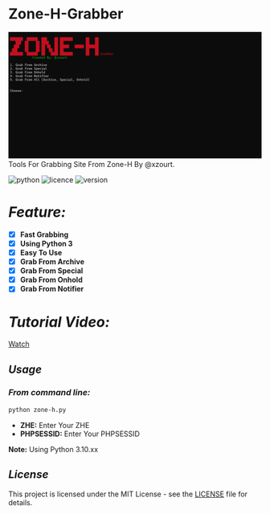 # Zone-H-Grabber

![logo](https://raw.githubusercontent.com/xzourt/Zone-H-Grabber/main/preview.png)
Tools For Grabbing Site From Zone-H By @xzourt.<br/>

![python](https://img.shields.io/badge/Python-3.10.10-green?style=flat-square)
![licence](https://img.shields.io/badge/LICENE-GPL3.0-ebcb8b?style=flat-square)
![version](https://img.shields.io/badge/VERSION-1.2.0-a3be8c?style=flat-square)

# _Feature:_

- [x] **Fast Grabbing**
- [x] **Using Python 3**
- [x] **Easy To Use**
- [x] **Grab From Archive**
- [x] **Grab From Special**
- [x] **Grab From Onhold**
- [x] **Grab From Notifier**

# _Tutorial Video:_
[Watch](https://e.top4top.io/m_3012indse1.mov)

## _Usage_
### _From command line:_
```bash
python zone-h.py
```
- **ZHE:** Enter Your ZHE
- **PHPSESSID:** Enter Your PHPSESSID

**Note:** Using Python 3.10.xx

## _License_
This project is licensed under the MIT License - see the [LICENSE](LICENSE) file for details.
